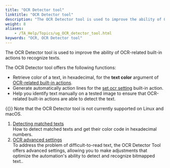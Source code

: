 ```yaml
--- 
title: "OCR Detector tool"
linktitle: "OCR Detector tool"
description: "The OCR Detector tool is used to improve the ability of OCR-related built-in actions to recognize texts."
weight: 8
aliases: 
    - /TA_Help/Topics/ug_OCR_detector_tool.html
keywords: "OCR, OCR Detector tool"
---
```


The OCR Detector tool is used to improve the ability of OCR-related built-in actions to recognize texts.

The OCR Detector tool offers the following functions:

-   Retrieve color of a text, in hexadecimal, for the **text color** argument of [OCR-related built-in actions](/automation-guide/action-based-testing-language/built-in-actions/user-interface-actions/optical-character-recognition/).
-   Generate automatically action lines for the [set ocr setting](/automation-guide/action-based-testing-language/built-in-actions/user-interface-actions/optical-character-recognition/set-ocr-setting) built-in action.
-   Help you identify text manually on a tested image to ensure that OCR-related built-in actions are able to detect the text.

{{<note>}} Note that the OCR Detector tool is not currently supported on Linux and macOS.

1.  [Detecting matched texts](/user-guide/getting-started/working-with-testarchitect-client/advanced-features-of-testarchitect-client/ocr-detector-tool/detecting-matched-texts)  
How to detect matched texts and get their color code in hexadecimal numbers.
2.  [OCR advanced settings](/user-guide/getting-started/working-with-testarchitect-client/advanced-features-of-testarchitect-client/ocr-detector-tool/ocr-advanced-settings)  
To address the problem of difficult-to-read text, the OCR Detector Tool offers advanced settings, allowing you to make adjustments that optimize the automation's ability to detect and recognize bitmapped text..




